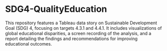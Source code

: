 # SDG4-QualityEducation
This repository features a Tableau data story on Sustainable Development Goal (SDG) 4, focusing on targets 4.3.1 and 4.4.1. It includes visualizations of global educational disparities, a screen recording of the analysis, and a report detailing the findings and recommendations for improving educational outcomes.
